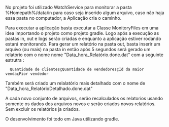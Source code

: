 No projeto foi utilizado WatchService para monitorar a pasta %Homepath%/data/in para caso seja inserido algum arquivo, caso não haja essa pasta no computador, a Aplicação cria o caminho.

Para executar a aplicação basta executar a Classe MonitoryFiles em uma idea importando o projeto como projeto gradle. Logo após a execução as pastas in, out e logs serão criadas e enquanto a aplicação estiver rodando estará monitorando. Para gerar um relatório na pasta out, basta inserir um arquivo (ou mais)
na pasta in então após 5 segundos será gerado um relatório com o nome nome "Data_hora_Relatório.done.dat" com a seguinte estrutra :
      
      Quantidade de clientesçQuantidade de vendedoresçId da maior vendaçPior vendedor
      
Também será criado um relalatório mais detalhado com o nome de "Data_hora_RelatórioDetalhado.done.dat"

A cada novo conjunto de arquivos, serão recalculados os relatorios usando somente os dados dos arquivos novos e serão criados novos relatórios. Sem excluir os relatórios ja criados. 

O desenvolvimento foi todo em Java utilizando gradle.

